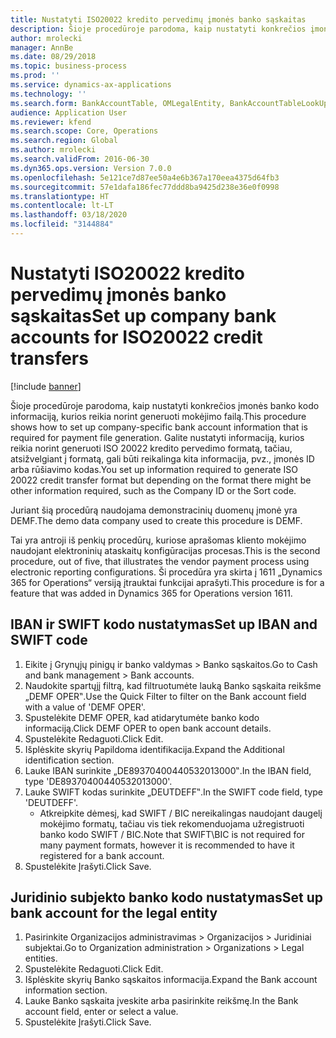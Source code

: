 ```yaml
---
title: Nustatyti ISO20022 kredito pervedimų įmonės banko sąskaitas
description: Šioje procedūroje parodoma, kaip nustatyti konkrečios įmonės banko kodo informaciją, kurios reikia norint generuoti mokėjimo failą.
author: mrolecki
manager: AnnBe
ms.date: 08/29/2018
ms.topic: business-process
ms.prod: ''
ms.service: dynamics-ax-applications
ms.technology: ''
ms.search.form: BankAccountTable, OMLegalEntity, BankAccountTableLookUp
audience: Application User
ms.reviewer: kfend
ms.search.scope: Core, Operations
ms.search.region: Global
ms.author: mrolecki
ms.search.validFrom: 2016-06-30
ms.dyn365.ops.version: Version 7.0.0
ms.openlocfilehash: 5e121ce7d87ee50a4e6b367a170eea4375d64fb3
ms.sourcegitcommit: 57e1dafa186fec77ddd8ba9425d238e36e0f0998
ms.translationtype: HT
ms.contentlocale: lt-LT
ms.lasthandoff: 03/18/2020
ms.locfileid: "3144884"
---
```

# <a name="set-up-company-bank-accounts-for-iso20022-credit-transfers"></a><span data-ttu-id="6c3f6-103">Nustatyti ISO20022 kredito pervedimų įmonės banko sąskaitas</span><span class="sxs-lookup"><span data-stu-id="6c3f6-103">Set up company bank accounts for ISO20022 credit transfers</span></span>

[!include [banner](../../includes/banner.md)]

<span data-ttu-id="6c3f6-104">Šioje procedūroje parodoma, kaip nustatyti konkrečios įmonės banko kodo informaciją, kurios reikia norint generuoti mokėjimo failą.</span><span class="sxs-lookup"><span data-stu-id="6c3f6-104">This procedure shows how to set up company-specific bank account information that is required for payment file generation.</span></span> <span data-ttu-id="6c3f6-105">Galite nustatyti informaciją, kurios reikia norint generuoti ISO 20022 kredito pervedimo formatą, tačiau, atsižvelgiant į formatą, gali būti reikalinga kita informacija, pvz., įmonės ID arba rūšiavimo kodas.</span><span class="sxs-lookup"><span data-stu-id="6c3f6-105">You set up information required to generate ISO 20022 credit transfer format but depending on the format there might be other information required, such as the Company ID or the Sort code.</span></span> 

<span data-ttu-id="6c3f6-106">Juriant šią procedūrą naudojama demonstracinių duomenų įmonė yra DEMF.</span><span class="sxs-lookup"><span data-stu-id="6c3f6-106">The demo data company used to create this procedure is DEMF.</span></span>

<span data-ttu-id="6c3f6-107">Tai yra antroji iš penkių procedūrų, kuriose aprašomas kliento mokėjimo naudojant elektroninių ataskaitų konfigūracijas procesas.</span><span class="sxs-lookup"><span data-stu-id="6c3f6-107">This is the second procedure, out of five, that illustrates the vendor payment process using electronic reporting configurations.</span></span> <span data-ttu-id="6c3f6-108">Ši procedūra yra skirta į 1611 „Dynamics 365 for Operations“ versiją įtrauktai funkcijai aprašyti.</span><span class="sxs-lookup"><span data-stu-id="6c3f6-108">This procedure is for a feature that was added in Dynamics 365 for Operations version 1611.</span></span>


## <a name="set-up-iban-and-swift-code"></a><span data-ttu-id="6c3f6-109">IBAN ir SWIFT kodo nustatymas</span><span class="sxs-lookup"><span data-stu-id="6c3f6-109">Set up IBAN and SWIFT code</span></span>
1. <span data-ttu-id="6c3f6-110">Eikite į Grynųjų pinigų ir banko valdymas > Banko sąskaitos.</span><span class="sxs-lookup"><span data-stu-id="6c3f6-110">Go to Cash and bank management > Bank accounts.</span></span>
2. <span data-ttu-id="6c3f6-111">Naudokite spartųjį filtrą, kad filtruotumėte lauką Banko sąskaita reikšme „DEMF OPER‟.</span><span class="sxs-lookup"><span data-stu-id="6c3f6-111">Use the Quick Filter to filter on the Bank account field with a value of 'DEMF OPER'.</span></span>
3. <span data-ttu-id="6c3f6-112">Spustelėkite DEMF OPER, kad atidarytumėte banko kodo informaciją.</span><span class="sxs-lookup"><span data-stu-id="6c3f6-112">Click DEMF OPER to open bank account details.</span></span>
4. <span data-ttu-id="6c3f6-113">Spustelėkite Redaguoti.</span><span class="sxs-lookup"><span data-stu-id="6c3f6-113">Click Edit.</span></span>
5. <span data-ttu-id="6c3f6-114">Išplėskite skyrių Papildoma identifikacija.</span><span class="sxs-lookup"><span data-stu-id="6c3f6-114">Expand the Additional identification section.</span></span>
6. <span data-ttu-id="6c3f6-115">Lauke IBAN surinkite „DE89370400440532013000‟.</span><span class="sxs-lookup"><span data-stu-id="6c3f6-115">In the IBAN field, type 'DE89370400440532013000'.</span></span>
7. <span data-ttu-id="6c3f6-116">Lauke SWIFT kodas surinkite „DEUTDEFF‟.</span><span class="sxs-lookup"><span data-stu-id="6c3f6-116">In the SWIFT code field, type 'DEUTDEFF'.</span></span>
    * <span data-ttu-id="6c3f6-117">Atkreipkite dėmesį, kad SWIFT / BIC nereikalingas naudojant daugelį mokėjimo formatų, tačiau vis tiek rekomenduojama užregistruoti banko kodo SWIFT / BIC.</span><span class="sxs-lookup"><span data-stu-id="6c3f6-117">Note that SWIFT\BIC is not required for many payment formats, however it is recommended to have it registered for a bank account.</span></span>  
8. <span data-ttu-id="6c3f6-118">Spustelėkite Įrašyti.</span><span class="sxs-lookup"><span data-stu-id="6c3f6-118">Click Save.</span></span>

## <a name="set-up-bank-account-for-the-legal-entity"></a><span data-ttu-id="6c3f6-119">Juridinio subjekto banko kodo nustatymas</span><span class="sxs-lookup"><span data-stu-id="6c3f6-119">Set up bank account for the legal entity</span></span>
1. <span data-ttu-id="6c3f6-120">Pasirinkite Organizacijos administravimas > Organizacijos > Juridiniai subjektai.</span><span class="sxs-lookup"><span data-stu-id="6c3f6-120">Go to Organization administration > Organizations > Legal entities.</span></span>
2. <span data-ttu-id="6c3f6-121">Spustelėkite Redaguoti.</span><span class="sxs-lookup"><span data-stu-id="6c3f6-121">Click Edit.</span></span>
3. <span data-ttu-id="6c3f6-122">Išplėskite skyrių Banko sąskaitos informacija.</span><span class="sxs-lookup"><span data-stu-id="6c3f6-122">Expand the Bank account information section.</span></span>
4. <span data-ttu-id="6c3f6-123">Lauke Banko sąskaita įveskite arba pasirinkite reikšmę.</span><span class="sxs-lookup"><span data-stu-id="6c3f6-123">In the Bank account field, enter or select a value.</span></span>
5. <span data-ttu-id="6c3f6-124">Spustelėkite Įrašyti.</span><span class="sxs-lookup"><span data-stu-id="6c3f6-124">Click Save.</span></span>

